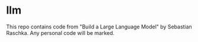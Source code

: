 # llm

This repo contains code from "Build a Large Language Model" by Sebastian Raschka.
Any personal code will be marked.